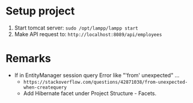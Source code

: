 # Setup project
1. Start tomcat server: `sudo /opt/lampp/lampp start`
2. Make API request to: `http://localhost:8089/api/employees`


# Remarks
- If in EntityManager session query Error like "'from' unexpected" ... 
  - `https://stackoverflow.com/questions/42871038/from-unexpected-when-createquery`
  - Add Hibernate facet under Project Structure - Facets.